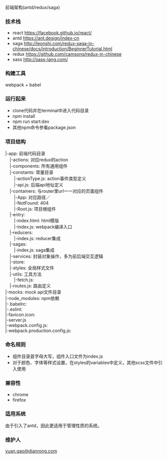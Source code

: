 前端架构(antd/redux/saga)

### 技术栈
* react https://facebook.github.io/react/
* antd https://ant.design/index-cn
* saga http://leonshi.com/redux-saga-in-chinese/docs/introduction/BeginnerTutorial.html
* redux https://github.com/camsong/redux-in-chinese
* sass http://sass-lang.com/

### 构建工具
webpack + babel

### 运行起来
* clone代码并在terminal中进入代码目录
* npm install
* npm run start:dev
* 其他npm命令参看package.json

### 项目结构

|-app: 前端代码目录  
&emsp;|-actions: 对应redux的action  
&emsp;|-components: 所有通用组件  
&emsp;|-constants: 常量目录  
&emsp;&emsp;|-actionType.js: action事件类型定义  
&emsp;&emsp;|-api.js: 后端api地址定义  
&emsp;|-containers: 与router里url一一对应的页面组件  
&emsp;&emsp;|-App: 对应路径／  
&emsp;&emsp;|-NotFound: 404  
&emsp;&emsp;|-Root.js: 项目根组件  
&emsp;|-entry:   
&emsp;&emsp;|-index.html: html模版  
&emsp;&emsp;|-index.js: webpack编译入口  
&emsp;|-reducers:   
&emsp;&emsp;|-index.js: reducer集成  
&emsp;|-sagas:   
&emsp;&emsp;|-index.js: saga集成  
&emsp;|-services: 封装对象操作，多为前后端交互逻辑  
&emsp;|-store:   
&emsp;|-styles: 全局样式文件  
&emsp;|-utils: 工具方法  
&emsp;&emsp;|-fetch.js:   
&emsp;|-routes.js: 路由定义  
|-mocks: mock api文件目录  
|-node_modules: npm依赖  
|-.babelrc:   
|-.eslint:   
|-favicon.icon:   
|-server.js  
|-webpack.config.js:   
|-webpack.production.config.js:   

### 命名规则
* 组件目录首字母大写，组件入口文件为index.js
* 对于颜色、字体等样式设置，在styles的variables中定义，其他scss文件中引入使用

### 兼容性
* chrome
* firefox

### 适用系统
由于引入了antd，因此更适用于管理性质的系统。

### 维护人
yuan.gao@dianrong.com

